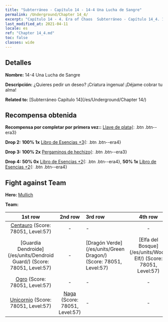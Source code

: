 ```yaml
---
title: "Subterráneo - Capítulo 14 - 14-4 Una Lucha de Sangre"
permalink: /Underground/Chapter 14_4/
excerpt: "Capítulo 14 - 4. Era of Chaos  Subterráneo - Capítulo 14_4. 14-4 Una Lucha de Sangre"
last_modified_at: 2021-04-11
locale: es
ref: "Chapter 14_4.md"
toc: false
classes: wide
---
```


## Detalles

 **Nombre:** 14-4 Una Lucha de Sangre

 **Descripción:** ¿Quieres pedir un deseo? ¡Criatura ingenua! ¡Déjame cobrar tu alma!

 **Related to:** [Subterráneo Capítulo 14](/es/Underground/Chapter 14/)

## Recompensa obtenida

 **Recompensa por completar por primera vez::** [Llave de plata](/es/Items/con_693/){: .btn .btn--era3}

 **Drop 2:** **100% 1x** [Libro de Esencias +3](/es/Items/mat_60/){: .btn .btn--era4}

 **Drop 3:** **100% 2x** [Pergaminos de hechizo](/es/Items/con_694/){: .btn .btn--era3}

 **Drop 4:** **50% 0x** [Libro de Esencias +2](/es/Items/mat_53/){: .btn .btn--era4}, **50% 1x** [Libro de Esencias +2](/es/Items/mat_53/){: .btn .btn--era4}


## Fight against Team
 **Hero:** [Mullich](/es/heroes/Mullich/)

 **Team:**


  | 1st row | 2nd row | 3rd row | 4th row |
  |:----:|:----:|:----|:----:|
  | [Centauro](/es/units/Centaur/) (Score: 78051, Level:57)  | - | - | - |
  | [Guardia Dendroide](/es/units/Dendroid Guard/) (Score: 78051, Level:57)  | - | [Dragón Verde](/es/units/Green Dragon/) (Score: 78051, Level:57)  | [Elfa del Bosque](/es/units/Wood Elf/) (Score: 78051, Level:57)  |
  | [Ogro](/es/units/Ogre/) (Score: 78051, Level:57)  | - | - | - |
  | [Unicornio](/es/units/Unicorn/) (Score: 78051, Level:57)  | [Naga](/es/units/Naga/) (Score: 78051, Level:57)  | - | - |


